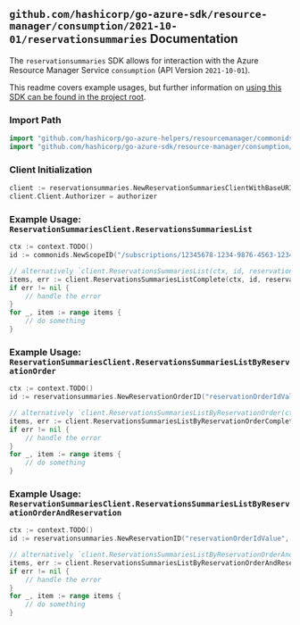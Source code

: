 
## `github.com/hashicorp/go-azure-sdk/resource-manager/consumption/2021-10-01/reservationsummaries` Documentation

The `reservationsummaries` SDK allows for interaction with the Azure Resource Manager Service `consumption` (API Version `2021-10-01`).

This readme covers example usages, but further information on [using this SDK can be found in the project root](https://github.com/hashicorp/go-azure-sdk/tree/main/docs).

### Import Path

```go
import "github.com/hashicorp/go-azure-helpers/resourcemanager/commonids"
import "github.com/hashicorp/go-azure-sdk/resource-manager/consumption/2021-10-01/reservationsummaries"
```


### Client Initialization

```go
client := reservationsummaries.NewReservationSummariesClientWithBaseURI("https://management.azure.com")
client.Client.Authorizer = authorizer
```


### Example Usage: `ReservationSummariesClient.ReservationsSummariesList`

```go
ctx := context.TODO()
id := commonids.NewScopeID("/subscriptions/12345678-1234-9876-4563-123456789012/resourceGroups/some-resource-group")

// alternatively `client.ReservationsSummariesList(ctx, id, reservationsummaries.DefaultReservationsSummariesListOperationOptions())` can be used to do batched pagination
items, err := client.ReservationsSummariesListComplete(ctx, id, reservationsummaries.DefaultReservationsSummariesListOperationOptions())
if err != nil {
	// handle the error
}
for _, item := range items {
	// do something
}
```


### Example Usage: `ReservationSummariesClient.ReservationsSummariesListByReservationOrder`

```go
ctx := context.TODO()
id := reservationsummaries.NewReservationOrderID("reservationOrderIdValue")

// alternatively `client.ReservationsSummariesListByReservationOrder(ctx, id, reservationsummaries.DefaultReservationsSummariesListByReservationOrderOperationOptions())` can be used to do batched pagination
items, err := client.ReservationsSummariesListByReservationOrderComplete(ctx, id, reservationsummaries.DefaultReservationsSummariesListByReservationOrderOperationOptions())
if err != nil {
	// handle the error
}
for _, item := range items {
	// do something
}
```


### Example Usage: `ReservationSummariesClient.ReservationsSummariesListByReservationOrderAndReservation`

```go
ctx := context.TODO()
id := reservationsummaries.NewReservationID("reservationOrderIdValue", "reservationIdValue")

// alternatively `client.ReservationsSummariesListByReservationOrderAndReservation(ctx, id, reservationsummaries.DefaultReservationsSummariesListByReservationOrderAndReservationOperationOptions())` can be used to do batched pagination
items, err := client.ReservationsSummariesListByReservationOrderAndReservationComplete(ctx, id, reservationsummaries.DefaultReservationsSummariesListByReservationOrderAndReservationOperationOptions())
if err != nil {
	// handle the error
}
for _, item := range items {
	// do something
}
```
